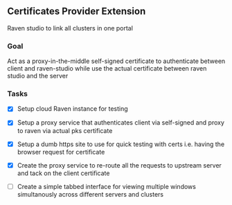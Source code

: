 ## Certificates Provider Extension

Raven studio to link all clusters in one portal

### Goal

Act as a proxy-in-the-middle self-signed certificate to authenticate between client and raven-studio while use the actual certificate between raven studio and the server

### Tasks

- [x] Setup cloud Raven instance for testing
- [x] Setup a proxy service that authenticates client via self-signed and proxy to raven via actual pks certificate

- [x] Setup a dumb https site to use for quick testing with certs i.e. having the browser request for certificate
- [x] Create the proxy service to re-route all the requests to upstream server and tack on the client certificate
- [ ] Create a simple tabbed interface for viewing multiple windows simultanously across different servers and clusters